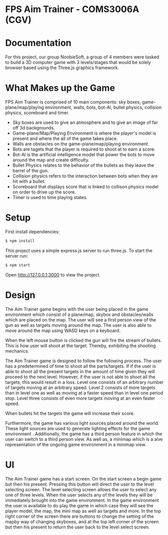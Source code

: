 # FPS Aim Trainer - COMS3006A (CGV)

# Documentation 

For this project, our group NoobieSoft, a group of 4 members were tasked to build a 3D computer game with 3 levels/stages that would be solely browser based using the Three.js graphics framework.

# What Makes up the Game

FPS Aim Trainer is comprised of 10 main components: sky boxes, game-plane/map/playing environment, walls, bots, bot-AI, bullet physics, collision physics, scoreboard and timer.

* Sky boxes are used to give an atmosphere and to give an image of far off 3d backgrounds.
* Game-plane/Map/Playing Environment is where the player's model is present and where the all of the game takes place.
* Walls are obstacles on the game-plane/map/playing environment.
* Bots are tagets that the player is required to shoot at to earn a score.
* Bot-AI is the artificial intelligence model that power the bots to move around the map and create difficulty.
* Bullet Physics relates to the behavior of the bullets as they leave the barrel of the gun.
* Collision physics refers to the interaction between bots when they are hit with a bullet.
* Scoreboard that displays score that is linked to collison physics model on order to drive up the score.
* Timer is used to time playing states.

# Setup

First install dependencies:
```bash
$ npm install
```
This project uses a simple express.js server to run three.js. To start the server run:
```bash
$ npm start
```
Open http://127.0.0.1:3000 to view the project. 

# Design

The Aim Trainer game begins with the user being placed in the game environment which consist of a plane/map, skybox and obstacles/walls which are placed on the map. The user will see a first person view of the gun as well as targets moving around the map. The user is also able to move around the map using WASD keys on a keyboard.

When the left mouse button is clicked the gun will fire the stream of bullets. This is how user will shoot at the target. Thereby, exhibiting the shooting mechanics.

The Aim Trainer game is designed to follow the following process. The user has a predetermined of time to shoot all the parts/targets. If if the user is able to shoot all the present targets in the amount of time given they will proceed to the next level. However, if the user is not able to shoot all the targets, this would result in a loss. Level one consists of an arbitrary number of targets moving at an arbitrary speed. Level 2 consists of more targets than in level one as well as moving at a faster speed than in level one period stop. Level three consists of even more targets moving at an even faster speed. 

When bullets hit the targets the game will increase their score.

Furthermore, the game has various light sources placed around the world. These light sources are used to generate lighting effects for the game environment . Additionally, the game has a third person feature in which the user can switch to a third person view. As well as, a minimap which is a aive representation of the ongoing game environment in a minimap view.

# UI

The Aim Trainer game has a start screen. On the start screen a begin game but then his present. Pressing this button will direct the user to the level selecting screen. The level selecting screen allows the user to select any one of three levels. When the user selects any of the levels they will be immediately brought into the game environment. In the game environment the user is available to do play the game in which case they will see the player model, the map, the mini map as well as targets and more. In the top right corner of the screen there are buttons to change the setting of the mapby way of changing skyboxes, and at the top left corner of the screen but then his present to return the user back to the level select screen.













